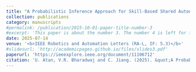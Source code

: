 ```yaml
---
title: "A Probabilistic Inference Approach for Skill-Based Shared Autonomy in Assistive Robotic Manipulation"
collection: publications
category: manuscripts
#permalink: /publication/2015-10-01-paper-title-number-3
#excerpt: 'This paper is about the number 3. The number 4 is left for future work.'
date: 2025-07-14
venue: '<b>IEEE Robotics and Automation Letters (RA-L, IF: 5.3)</b>'
#slidesurl: 'http://academicpages.github.io/files/slides3.pdf'
paperurl: 'https://ieeexplore.ieee.org/document/11106712'
citation: 'U. Atan, V.R. Bharadwaj and C. Jiang. (2025). &quot;A Probabilistic Inference Approach for Skill-Based Shared Autonomy in Assistive Robotic Manipulation.&quot; <i>IEEE Robotics and Automation Letters</i>. 10(9). pp 9518-9525.'
---
```

